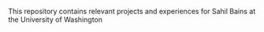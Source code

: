 This repository contains relevant projects and experiences for Sahil Bains at the University of Washington
